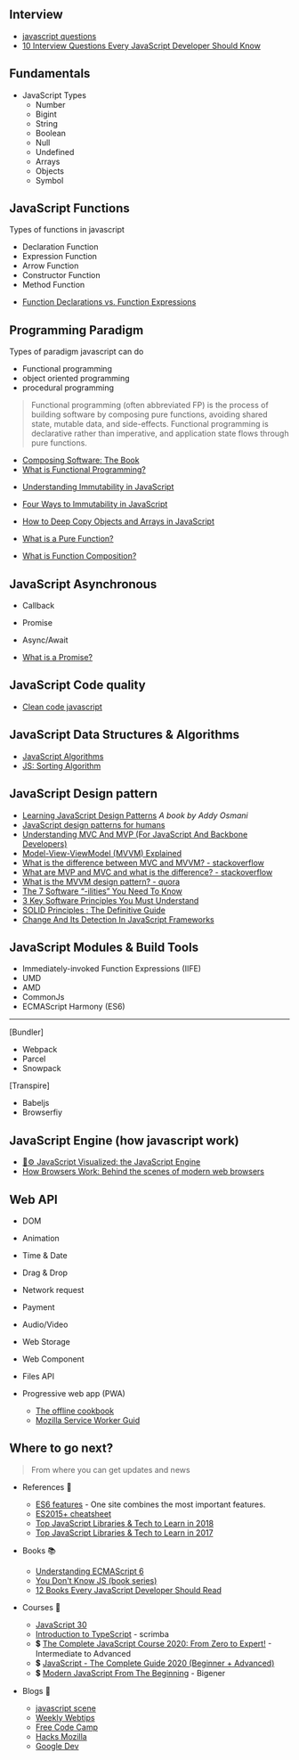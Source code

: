 
## Interview

- [javascript questions](https://github.com/lydiahallie/javascript-questions)
- [10 Interview Questions Every JavaScript Developer Should Know](https://medium.com/javascript-scene/10-interview-questions-every-javascript-developer-should-know-6fa6bdf5ad95)

## Fundamentals

- JavaScript Types
  - Number
  - Bigint
  - String
  - Boolean
  - Null
  - Undefined
  - Arrays
  - Objects
  - Symbol

## JavaScript Functions

Types of functions in javascript

- Declaration Function
- Expression Function
- Arrow Function
- Constructor Function
- Method Function

* [Function Declarations vs. Function Expressions](https://javascriptweblog.wordpress.com/2010/07/06/function-declarations-vs-function-expressions/)

## Programming Paradigm

Types of paradigm javascript can do

- Functional programming
- object oriented programming
- procedural programming

> Functional programming (often abbreviated FP) is the process of building software by composing pure functions, avoiding shared state, mutable data, and side-effects. Functional programming is declarative rather than imperative, and application state flows through pure functions.

- [Composing Software: The Book](https://medium.com/javascript-scene/composing-software-the-book-f31c77fc3ddc)
- [What is Functional Programming?](https://medium.com/javascript-scene/master-the-javascript-interview-what-is-functional-programming-7f218c68b3a0)

* [Understanding Immutability in JavaScript](https://css-tricks.com/understanding-immutability-in-javascript/)
* [Four Ways to Immutability in JavaScript](https://dev.to/glebec/four-ways-to-immutability-in-javascript-3b3l)
* [How to Deep Copy Objects and Arrays in JavaScript](https://medium.com/javascript-in-plain-english/how-to-deep-copy-objects-and-arrays-in-javascript-7c911359b089)

* [What is a Pure Function?](https://medium.com/javascript-scene/master-the-javascript-interview-what-is-a-pure-function-d1c076bec976)
* [What is Function Composition?](https://medium.com/javascript-scene/master-the-javascript-interview-what-is-function-composition-20dfb109a1a0)

## JavaScript Asynchronous

- Callback
- Promise
- Async/Await

- [What is a Promise?](https://medium.com/javascript-scene/master-the-javascript-interview-what-is-a-promise-27fc71e77261)

## JavaScript Code quality

- [Clean code javascript](https://github.com/ryanmcdermott/clean-code-javascript)


## JavaScript Data Structures & Algorithms

- [JavaScript Algorithms](https://github.com/trekhleb/javascript-algorithms)
- [JS: Sorting Algorithm](http://khan4019.github.io/front-end-Interview-Questions/sort.html)

## JavaScript Design pattern

- [Learning JavaScript Design Patterns](https://addyosmani.com/resources/essentialjsdesignpatterns/book/) _A book by Addy Osmani_
- [JavaScript design patterns for humans](https://github.com/sohamkamani/javascript-design-patterns-for-humans)
- [Understanding MVC And MVP (For JavaScript And Backbone Developers)](https://addyosmani.com/blog/understanding-mvc-and-mvp-for-javascript-and-backbone-developers/)
- [Model-View-ViewModel (MVVM) Explained](https://www.codeproject.com/Articles/100175/Model-View-ViewModel-MVVM-Explained)
- [What is the difference between MVC and MVVM? - stackoverflow](https://stackoverflow.com/questions/667781/what-is-the-difference-between-mvc-and-mvvm)
- [What are MVP and MVC and what is the difference? - stackoverflow](https://stackoverflow.com/questions/2056/what-are-mvp-and-mvc-and-what-is-the-difference)
- [What is the MVVM design pattern? - quora](https://www.quora.com/What-is-the-MVVM-design-pattern)
- [The 7 Software “-ilities” You Need To Know](http://codesqueeze.com/the-7-software-ilities-you-need-to-know/)
- [3 Key Software Principles You Must Understand](https://code.tutsplus.com/tutorials/3-key-software-principles-you-must-understand--net-25161)
- [SOLID Principles : The Definitive Guide](https://android.jlelse.eu/solid-principles-the-definitive-guide-75e30a284dea)
- [Change And Its Detection In JavaScript Frameworks](https://teropa.info/blog/2015/03/02/change-and-its-detection-in-javascript-frameworks.html)

## JavaScript Modules & Build Tools

- Immediately-invoked Function Expressions (IIFE)
- UMD
- AMD
- CommonJs
- ECMAScript Harmony (ES6)

---

[Bundler]

- Webpack
- Parcel
- Snowpack

[Transpire]

- Babeljs
- Browserfiy

## JavaScript Engine (how javascript work)

- [🚀⚙️ JavaScript Visualized: the JavaScript Engine](https://dev.to/lydiahallie/javascript-visualized-the-javascript-engine-4cdf)
- [How Browsers Work: Behind the scenes of modern web browsers](https://www.html5rocks.com/en/tutorials/internals/howbrowserswork/)


## Web API

- DOM
- Animation
- Time & Date
- Drag & Drop
- Network request
- Payment
- Audio/Video
- Web Storage
- Web Component
- Files API

- Progressive web app (PWA)

  - [The offline cookbook](https://jakearchibald.com/2014/offline-cookbook/)
  - [Mozilla Service Worker Guid](https://serviceworke.rs/)


## Where to go next?
> From where you can get updates and news

- References 📜

    - [ES6 features](http://es6-features.org) - One site combines the most important features.
    - [ES2015+ cheatsheet](https://devhints.io/es6)
    - [Top JavaScript Libraries & Tech to Learn in 2018](https://medium.com/javascript-scene/top-javascript-libraries-tech-to-learn-in-2018-c38028e028e6)
    - [Top JavaScript Libraries & Tech to Learn in 2017](https://medium.com/javascript-scene/top-javascript-frameworks-topics-to-learn-in-2017-700a397b711)

- Books 📚

    - [Understanding ECMAScript 6](https://leanpub.com/understandinges6/read/)
    - [You Don't Know JS (book series)](https://github.com/getify/You-Dont-Know-JS)
    - [12 Books Every JavaScript Developer Should Read](https://medium.com/javascript-scene/12-books-every-javascript-developer-should-read-9da76157fb3)

- Courses 📀

    - [JavaScript 30](https://javascript30.com/)
    - [Introduction to TypeScript](https://scrimba.com/g/gintrototypescript) - scrimba
    - 💲 [The Complete JavaScript Course 2020: From Zero to Expert!](https://www.udemy.com/course/the-complete-javascript-course/) - Intermediate to Advanced
    - 💲 [JavaScript - The Complete Guide 2020 (Beginner + Advanced)](https://www.udemy.com/course/javascript-the-complete-guide-2020-beginner-advanced/)
    - 💲 [Modern JavaScript From The Beginning](https://www.udemy.com/course/modern-javascript-from-the-beginning/) - Bigener


- Blogs 📃

    - [javascript scene](https://medium.com/javascript-scene)
    - [Weekly Webtips](https://www.webtips.dev/)
    - [Free Code Camp](https://www.freecodecamp.org/news/)
    - [Hacks Mozilla](https://hacks.mozilla.org/)
    - [Google Dev](https://web.dev/)

